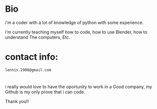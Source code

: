  
# Bio
  i'm a coder with a lot of knowledge of python with some experience.

  i'm currently teaching myself how to code, how to use Blender, how to understand The computers, Etc.



# contact info:

    lennix.2908@gmail.com

#
i really would love to have the oportunity to work in a Good company,
my Github is my only prove that i can code.

Thank you!!
